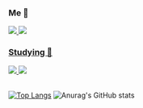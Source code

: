 
<!--
**heohyeonjin/heohyeonjin** is a ✨ _special_ ✨ repository because its `README.md` (this file) appears on your GitHub profile.

Here are some ideas to get you started:

- 🔭 I’m currently working on ...
- 🌱 I’m currently learning ...
- 👯 I’m looking to collaborate on ...
- 🤔 I’m looking for help with ...
- 💬 Ask me about ...
- 📫 How to reach me: ...
- 😄 Pronouns: ...
- ⚡ Fun fact: ...
-->

### Me 👋
<a href="https://www.instagram.com/hard_hj/"><img src="https://img.shields.io/badge/hard_hj-E4405F?style=flat-square&logo=instagram&logoColor=black"/>
<a href="https://velog.io/@heohyeonjin"><img src="https://img.shields.io/badge/velog-20C997?style=flat-square&logo=velog&logoColor=black"/>


### Studying 🤔 

<img src="https://img.shields.io/badge/Spring-6DB33F?style=flat-square&logo=spring&logoColor=black"/>
<img src="https://img.shields.io/badge/Java-007396?style=flat-square&logo=java&logoColor=black"/>

<br>
<br>

[![Top Langs](https://github-readme-stats.vercel.app/api/top-langs/?username=heohyeonjin&title_color=&border_radius=10&theme=dracula&layout=compact)](https://github.com/anuraghazra/github-readme-stats)
![Anurag's GitHub stats](https://github-readme-stats.vercel.app/api?username=heohyeonjin&show_icons=true&&border_radius=10&theme=dracula)





